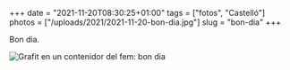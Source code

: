 +++
date = "2021-11-20T08:30:25+01:00"
tags = ["fotos", "Castelló"]
photos = ["/uploads/2021/2021-11-20-bon-dia.jpg"]
slug = "bon-dia"
+++

Bon dia.

<img alt="Grafit en un contenidor del fem: bon dia" src="/uploads/2021/2021-11-20-bon-dia.jpg">

